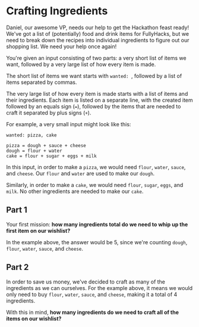 # Crafting Ingredients

Daniel, our awesome VP, needs our help to get the Hackathon feast ready! We've
got a list of (potentially) food and drink items for FullyHacks, but we need to
break down the recipes into individual ingredients to figure out our shopping
list. We need your help once again!

You're given an input consisting of two parts: a very short list of items we
want, followed by a very large list of how every item is made.

The short list of items we want starts with `wanted: `, followed by a
list of items separated by commas.

The very large list of how every item is made starts with a list of items
and their ingredients. Each item is listed on a separate line, with the created
item followed by an equals sign (`=`), followed by the items that are needed to
craft it separated by plus signs (`+`).

For example, a very small input might look like this:

```
wanted: pizza, cake

pizza = dough + sauce + cheese
dough = flour + water
cake = flour + sugar + eggs + milk
```

In this input, in order to make a `pizza`, we would need `flour`, `water`,
`sauce`, and `cheese`. Our `flour` and `water` are used to make our `dough`.

Similarly, in order to make a `cake`, we would need `flour`, `sugar`, `eggs`,
and `milk`. No other ingredients are needed to make our `cake`.

## Part 1

Your first mission: **how many ingredients total do we need to whip up the
first item on our wishlist?**

In the example above, the answer would be 5, since we're counting `dough`,
`flour`, `water`, `sauce`, and `cheese`.

## Part 2

In order to save us money, we've decided to craft as many of the ingredients as
we can ourselves. For the example above, it means we would only need to buy
`flour`, `water`, `sauce`, and `cheese`, making it a total of 4 ingredients.

With this in mind, **how many ingredients do we need to craft all of the items
on our wishlist?**
